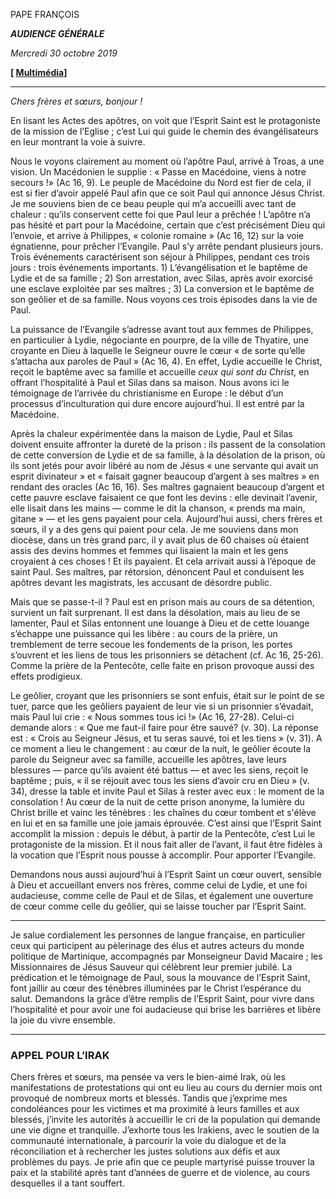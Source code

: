 PAPE FRANÇOIS

***AUDIENCE GÉNÉRALE***

*Mercredi 30 octobre 2019*

**[ [Multimédia](http://w2.vatican.va/content/francesco/fr/events/event.dir.html/content/vaticanevents/fr/2019/10/30/udienzagenerale.html)]**

* * *

*Chers frères et sœurs, bonjour !*

En lisant les Actes des apôtres, on voit que l’Esprit Saint est le protagoniste de la mission de l’Eglise ; c’est Lui qui guide le chemin des évangélisateurs en leur montrant la voie à suivre.

Nous le voyons clairement au moment où l’apôtre Paul, arrivé à Troas, a une vision. Un Macédonien le supplie : « Passe en Macédoine, viens à notre secours !» (Ac 16, 9). Le peuple de Macédoine du Nord est fier de cela, il est si fier d’avoir appelé Paul afin que ce soit Paul qui annonce Jésus Christ. Je me souviens bien de ce beau peuple qui m’a accueilli avec tant de chaleur : qu’ils conservent cette foi que Paul leur a prêchée ! L’apôtre n’a pas hésité et part pour la Macédoine, certain que c’est précisément Dieu qui l’envoie, et arrive à Philippes, « colonie romaine » (Ac 16, 12) sur la voie égnatienne, pour prêcher l’Evangile. Paul s’y arrête pendant plusieurs jours. Trois événements caractérisent son séjour à Philippes, pendant ces trois jours : trois événements importants. 1) L’évangélisation et le baptême de Lydie et de sa famille ; 2) Son arrestation, avec Silas, après avoir exorcisé une esclave exploitée par ses maîtres ; 3) La conversion et le baptême de son geôlier et de sa famille. Nous voyons ces trois épisodes dans la vie de Paul.

La puissance de l’Evangile s’adresse avant tout aux femmes de Philippes, en particulier à Lydie, négociante en pourpre, de la ville de Thyatire, une croyante en Dieu à laquelle le Seigneur ouvre le cœur « de sorte qu’elle s’attacha aux paroles de Paul » (Ac 16, 4). En effet, Lydie accueille le Christ, reçoit le baptême avec sa famille et accueille *ceux qui sont du Christ*, en offrant l’hospitalité à Paul et Silas dans sa maison. Nous avons ici le témoignage de l’arrivée du christianisme en Europe : le début d’un processus d’inculturation qui dure encore aujourd’hui. Il est entré par la Macédoine.

Après la chaleur expérimentée dans la maison de Lydie, Paul et Silas doivent ensuite affronter la dureté de la prison : ils passent de la consolation de cette conversion de Lydie et de sa famille, à la désolation de la prison, où ils sont jetés pour avoir libéré au nom de Jésus « une servante qui avait un esprit divinateur » et « faisait gagner beaucoup d’argent à ses maîtres » en rendant des oracles (Ac 16, 16). Ses maîtres gagnaient beaucoup d’argent et cette pauvre esclave faisaient ce que font les devins : elle devinait l’avenir, elle lisait dans les mains — comme le dit la chanson, « prends ma main, gitane » — et les gens payaient pour cela. Aujourd’hui aussi, chers frères et sœurs, il y a des gens qui paient pour cela. Je me souviens dans mon diocèse, dans un très grand parc, il y avait plus de 60 chaises où étaient assis des devins hommes et femmes qui lisaient la main et les gens croyaient à ces choses ! Et ils payaient. Et cela arrivait aussi à l’époque de saint Paul. Ses maîtres, par rétorsion, dénoncent Paul et conduisent les apôtres devant les magistrats, les accusant de désordre public.

Mais que se passe-t-il ? Paul est en prison mais au cours de sa détention, survient un fait surprenant. Il est dans la désolation, mais au lieu de se lamenter, Paul et Silas entonnent une louange à Dieu et de cette louange s’échappe une puissance qui les libère : au cours de la prière, un tremblement de terre secoue les fondements de la prison, les portes s’ouvrent et les liens de tous les prisonniers se détachent (cf. Ac 16, 25-26). Comme la prière de la Pentecôte, celle faite en prison provoque aussi des effets prodigieux.

Le geôlier, croyant que les prisonniers se sont enfuis, était sur le point de se tuer, parce que les geôliers payaient de leur vie si un prisonnier s’évadait, mais Paul lui crie : « Nous sommes tous ici !» (Ac 16, 27-28). Celui-ci demande alors : « Que me faut-il faire pour être sauvé? (v. 30). La réponse est : « Crois au Seigneur Jésus, et tu seras sauvé, toi et les tiens » (v. 31). A ce moment a lieu le changement : au cœur de la nuit, le geôlier écoute la parole du Seigneur avec sa famille, accueille les apôtres, lave leurs blessures — parce qu’ils avaient été battus — et avec les siens, reçoit le baptême ; puis, « il se réjouit avec tous les siens d’avoir cru en Dieu » (v. 34), dresse la table et invite Paul et Silas à rester avec eux : le moment de la consolation ! Au cœur de la nuit de cette prison anonyme, la lumière du Christ brille et vainc les ténèbres : les chaînes du cœur tombent et s'élève en lui et en sa famille une joie jamais éprouvée. C’est ainsi que l’Esprit Saint accomplit la mission : depuis le début, à partir de la Pentecôte, c’est Lui le protagoniste de la mission. Et il nous fait aller de l’avant, il faut être fidèles à la vocation que l’Esprit nous pousse à accomplir. Pour apporter l’Evangile.

Demandons nous aussi aujourd’hui à l’Esprit Saint un cœur ouvert, sensible à Dieu et accueillant envers nos frères, comme celui de Lydie, et une foi audacieuse, comme celle de Paul et de Silas, et également une ouverture de cœur comme celle du geôlier, qui se laisse toucher par l’Esprit Saint.

* * *

Je salue cordialement les personnes de langue française, en particulier ceux qui participent au pèlerinage des élus et autres acteurs du monde politique de Martinique, accompagnés par Monseigneur David Macaire ; les Missionnaires de Jésus Sauveur qui célèbrent leur premier jubilé. La prédication et le témoignage de Paul, sous la mouvance de l’Esprit Saint, font jaillir au cœur des ténèbres illuminées par le Christ l’espérance du salut. Demandons la grâce d’être remplis de l’Esprit Saint, pour vivre dans l’hospitalité et pour avoir une foi audacieuse qui brise les barrières et libère la joie du vivre ensemble.

* * *

### APPEL POUR L’IRAK

Chers frères et sœurs, ma pensée va vers le bien-aimé Irak, où les manifestations de protestations qui ont eu lieu au cours du dernier mois ont provoqué de nombreux morts et blessés. Tandis que j’exprime mes condoléances pour les victimes et ma proximité à leurs familles et aux blessés, j’invite les autorités à accueillir le cri de la population qui demande une vie digne et tranquille. J’exhorte tous les Irakiens, avec le soutien de la communauté internationale, à parcourir la voie du dialogue et de la réconciliation et à rechercher les justes solutions aux défis et aux problèmes du pays. Je prie afin que ce peuple martyrisé puisse trouver la paix et la stabilité après tant d’années de guerre et de violence, au cours desquelles il a tant souffert.